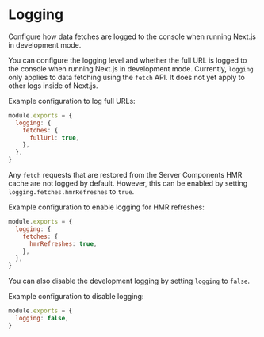 # Logging

Configure how data fetches are logged to the console when running Next.js in development mode.

You can configure the logging level and whether the full URL is logged to the console when running Next.js in development mode. Currently, `logging` only applies to data fetching using the `fetch` API. It does not yet apply to other logs inside of Next.js.

Example configuration to log full URLs:

```js
module.exports = {
  logging: {
    fetches: {
      fullUrl: true,
    },
  },
}
```

Any `fetch` requests that are restored from the Server Components HMR cache are not logged by default. However, this can be enabled by setting `logging.fetches.hmrRefreshes` to `true`.

Example configuration to enable logging for HMR refreshes:

```js
module.exports = {
  logging: {
    fetches: {
      hmrRefreshes: true,
    },
  },
}
```

You can also disable the development logging by setting `logging` to `false`.

Example configuration to disable logging:

```js
module.exports = {
  logging: false,
}
```